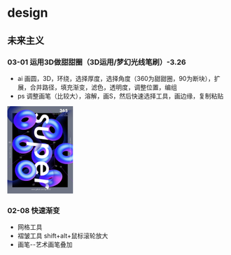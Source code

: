 # design
## 未来主义
### 03-01 运用3D做甜甜圈（3D运用/梦幻光线笔刷）-3.26
- ai 画圆，3D，环绕，选择厚度，选择角度（360为甜甜圈，90为断块），扩展，合并路径，填充渐变，滤色，透明度，调整位置，编组
- ps 调整画笔（比较大），溶解，画S，然后快速选择工具，画边缘，复制粘贴
<img src="https://github.com/ljjmu222/design/blob/master/pratice/03-326/3-326_02.jpg?raw=true" width="150">


### 02-08 快速渐变
- 网格工具
- 褶皱工具 shift+alt+鼠标滚轮放大
- 画笔--艺术画笔叠加

